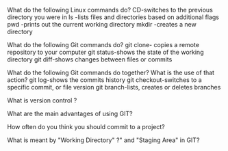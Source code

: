 What do the following Linux commands do?
CD-switches to the previous directory you were in
ls -lists files and directories based on additional flags
pwd -prints out the current working directory
mkdir -creates a new directory

What do the following Git commands do?
git clone- copies a remote repository to your computer
git status-shows the state of the working directory
git diff-shows changes between files or commits

What do the following Git commands do together? What is the use of that action?
git log-shows the commits history
git checkout-switches to a specific commit, or file version
git branch-lists, creates or deletes branches

What is version control ?

What are the main advantages of using GIT?

How often do you think you should commit to a project?

What is meant by "Working Directory" ?" and "Staging Area" in GIT?
